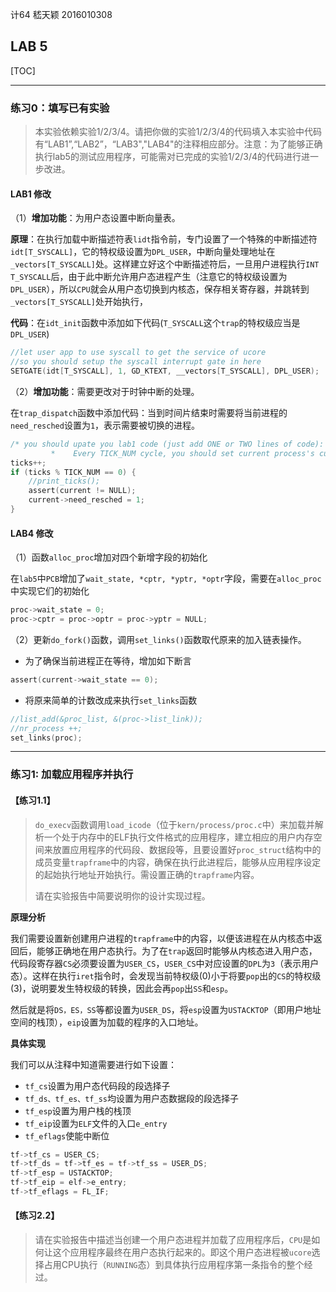 计64	嵇天颖	2016010308

## LAB 5

[TOC]

---

### 练习0：填写已有实验

> 本实验依赖实验1/2/3/4。请把你做的实验1/2/3/4的代码填入本实验中代码有“LAB1”,“LAB2”，“LAB3","LAB4"的注释相应部分。注意：为了能够正确执行lab5的测试应用程序，可能需对已完成的实验1/2/3/4的代码进行进一步改进。

#### LAB1 修改

（1）**增加功能**：为用户态设置中断向量表。

**原理**：在执行加载中断描述符表`lidt`指令前，专门设置了一个特殊的中断描述符`idt[T_SYSCALL]`，它的特权级设置为`DPL_USER`，中断向量处理地址在`_vectors[T_SYSCALL]`处。这样建立好这个中断描述符后，一旦用户进程执行`INT T_SYSCALL`后，由于此中断允许用户态进程产生（注意它的特权级设置为`DPL_USER`），所以`CPU`就会从用户态切换到内核态，保存相关寄存器，并跳转到`_vectors[T_SYSCALL]`处开始执行，

**代码**：在`idt_init`函数中添加如下代码(`T_SYSCALL`这个`trap`的特权级应当是`DPL_USER`)

~~~c
//let user app to use syscall to get the service of ucore
//so you should setup the syscall interrupt gate in here
SETGATE(idt[T_SYSCALL], 1, GD_KTEXT, __vectors[T_SYSCALL], DPL_USER);
~~~



（2）**增加功能**：需要更改对于时钟中断的处理。

在`trap_dispatch`函数中添加代码：当到时间片结束时需要将当前进程的`need_resched`设置为`1`，表示需要被切换的进程。

~~~c
/* you should upate you lab1 code (just add ONE or TWO lines of code):
         *    Every TICK_NUM cycle, you should set current process's current->need_resched = 1 */
ticks++;
if (ticks % TICK_NUM == 0) {
    //print_ticks();
    assert(current != NULL);
    current->need_resched = 1;
}
~~~



#### LAB4 修改

（1）函数`alloc_proc`增加对四个新增字段的初始化

在`lab5`中`PCB`增加了`wait_state, *cptr, *yptr, *optr`字段，需要在`alloc_proc`中实现它们的初始化

~~~c
proc->wait_state = 0;
proc->cptr = proc->optr = proc->yptr = NULL;
~~~

（2）更新`do_fork()`函数，调用`set_links()`函数取代原来的加入链表操作。

* 为了确保当前进程正在等待，增加如下断言

~~~c
assert(current->wait_state == 0); 
~~~

* 将原来简单的计数改成来执行`set_links`函数

~~~c
//list_add(&proc_list, &(proc->list_link));
//nr_process ++;
set_links(proc);
~~~





---



### 练习1: 加载应用程序并执行

#### 【练习1.1】

> `do_execv`函数调用`load_icode`（位于`kern/process/proc.c`中）来加载并解析一个处于内存中的ELF执行文件格式的应用程序，建立相应的用户内存空间来放置应用程序的代码段、数据段等，且要设置好`proc_struct`结构中的成员变量`trapframe`中的内容，确保在执行此进程后，能够从应用程序设定的起始执行地址开始执行。需设置正确的`trapframe`内容。
>
> 请在实验报告中简要说明你的设计实现过程。

**原理分析**

我们需要设置新创建用户进程的`trapframe`中的内容，以便该进程在从内核态中返回后，能够正确地在用户态执行。为了在`trap`返回时能够从内核态进入用户态，代码段寄存器`CS`必须要设置为`USER_CS`，`USER_CS`中对应设置的`DPL`为`3`（表示用户态）。这样在执行`iret`指令时，会发现当前特权级(0)小于将要`pop`出的`CS`的特权级(3)，说明要发生特权级的转换，因此会再`pop`出`SS`和`esp`。

然后就是将`DS，ES，SS`等都设置为`USER_DS`，将`esp`设置为`USTACKTOP`（即用户地址空间的栈顶），`eip`设置为加载的程序的入口地址。

**具体实现**

我们可以从注释中知道需要进行如下设置：

* `tf_cs`设置为用户态代码段的段选择子
* `tf_ds、tf_es、tf_ss`均设置为用户态数据段的段选择子
* `tf_esp`设置为用户栈的栈顶
* `tf_eip`设置为`ELF`文件的入口`e_entry`
* `tf_eflags`使能中断位

~~~c
tf->tf_cs = USER_CS;
tf->tf_ds = tf->tf_es = tf->tf_ss = USER_DS;
tf->tf_esp = USTACKTOP;
tf->tf_eip = elf->e_entry;
tf->tf_eflags = FL_IF; 
~~~



#### 【练习2.2】

> 请在实验报告中描述当创建一个用户态进程并加载了应用程序后，`CPU`是如何让这个应用程序最终在用户态执行起来的。即这个用户态进程被`ucore`选择占用CPU执行（`RUNNING`态）到具体执行应用程序第一条指令的整个经过。















